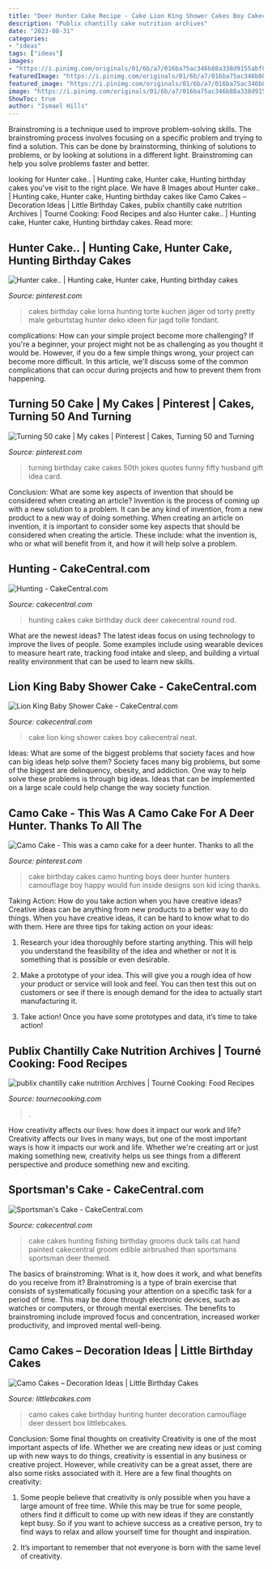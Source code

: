 ```yaml
---
title: "Deer Hunter Cake Recipe - Cake Lion King Shower Cakes Boy Cakecentral Neat"
description: "Publix chantilly cake nutrition archives"
date: "2023-08-31"
categories:
- "ideas"
tags: ["ideas"]
images:
- "https://i.pinimg.com/originals/01/6b/a7/016ba75ac346b88a338d9155abf8948d.jpg"
featuredImage: "https://i.pinimg.com/originals/01/6b/a7/016ba75ac346b88a338d9155abf8948d.jpg"
featured_image: "https://i.pinimg.com/originals/01/6b/a7/016ba75ac346b88a338d9155abf8948d.jpg"
image: "https://i.pinimg.com/originals/01/6b/a7/016ba75ac346b88a338d9155abf8948d.jpg"
ShowToc: true
author: "Ismael Hills"
---
```



Brainstroming is a technique used to improve problem-solving skills. The brainstroming process involves focusing on a specific problem and trying to find a solution. This can be done by brainstorming, thinking of solutions to problems, or by looking at solutions in a different light. Brainstroming can help you solve problems faster and better.

	

		
looking for Hunter cake.. | Hunting cake, Hunter cake, Hunting birthday cakes you've visit to the right place. We have 8 Images about Hunter cake.. | Hunting cake, Hunter cake, Hunting birthday cakes like Camo Cakes – Decoration Ideas | Little Birthday Cakes, publix chantilly cake nutrition Archives | Tourné Cooking: Food Recipes and also Hunter cake.. | Hunting cake, Hunter cake, Hunting birthday cakes. Read more:
		
    
## Hunter Cake.. | Hunting Cake, Hunter Cake, Hunting Birthday Cakes

<img loading=lazy src="https://i.pinimg.com/736x/1a/35/94/1a35947f8cc7cbe2038651514a13bcbc--gorgeous-cakes-pretty-cakes.jpg" onerror="this.onerror=null;this.src='https://tse4.mm.bing.net/th?id=OIP.Q3Pvm7pRyjhbrpxJxHe33QHaLH&amp;pid=15.1';" alt="Hunter cake.. | Hunting cake, Hunter cake, Hunting birthday cakes">

_Source: pinterest.com_

>cakes birthday cake lorna hunting torte kuchen jäger od torty pretty male geburtstag hunter deko ideen für jagd tolle fondant. 

	

complications: How can your simple project become more challenging?
If you're a beginner, your project might not be as challenging as you thought it would be. However, if you do a few simple things wrong, your project can become more difficult. In this article, we'll discuss some of the common complications that can occur during projects and how to prevent them from happening.

    
## Turning 50 Cake | My Cakes | Pinterest | Cakes, Turning 50 And Turning

<img loading=lazy src="https://s-media-cache-ak0.pinimg.com/564x/db/70/43/db704337e47d1da466911ceecaeebf90.jpg" onerror="this.onerror=null;this.src='https://tse2.mm.bing.net/th?id=OIP.WQM9FNDZpIaziNIk2-ZJNgHaJ6&amp;pid=15.1';" alt="Turning 50 cake | My cakes | Pinterest | Cakes, Turning 50 and Turning">

_Source: pinterest.com_

>turning birthday cake cakes 50th jokes quotes funny fifty husband gift idea card. 

	

Conclusion: What are some key aspects of invention that should be considered when creating an article?
Invention is the process of coming up with a new solution to a problem. It can be any kind of invention, from a new product to a new way of doing something. When creating an article on invention, it is important to consider some key aspects that should be considered when creating the article. These include: what the invention is, who or what will benefit from it, and how it will help solve a problem.

    
## Hunting - CakeCentral.com

<img loading=lazy src="https://cdn001.cakecentral.com/gallery/2015/03/900_196534asu_hunting.jpg" onerror="this.onerror=null;this.src='https://tse4.mm.bing.net/th?id=OIP.TwxpdeVjEXMC2-ksrkv-xQHaJ4&amp;pid=15.1';" alt="Hunting - CakeCentral.com">

_Source: cakecentral.com_

>hunting cakes cake birthday duck deer cakecentral round rod. 

	

What are the newest ideas?
The latest ideas focus on using technology to improve the lives of people. Some examples include using wearable devices to measure heart rate, tracking food intake and sleep, and building a virtual reality environment that can be used to learn new skills.

    
## Lion King Baby Shower Cake - CakeCentral.com

<img loading=lazy src="https://cdn001.cakecentral.com/gallery/2015/03/900_841475kGBN_lion-king-baby-shower-cake.jpg" onerror="this.onerror=null;this.src='https://tse1.mm.bing.net/th?id=OIP.svsC2qOe0qsatBLv6i2nHAHaJ4&amp;pid=15.1';" alt="Lion King Baby Shower Cake - CakeCentral.com">

_Source: cakecentral.com_

>cake lion king shower cakes boy cakecentral neat. 

	

Ideas: What are some of the biggest problems that society faces and how can big ideas help solve them?
Society faces many big problems, but some of the biggest are delinquency, obesity, and addiction. One way to help solve these problems is through big ideas. Ideas that can be implemented on a large scale could help change the way society function.

    
## Camo Cake - This Was A Camo Cake For A Deer Hunter. Thanks To All The

<img loading=lazy src="https://i.pinimg.com/originals/01/6b/a7/016ba75ac346b88a338d9155abf8948d.jpg" onerror="this.onerror=null;this.src='https://tse3.mm.bing.net/th?id=OIP.2fB91SKw-qX9uuJ3Pz4CCwHaJ4&amp;pid=15.1';" alt="Camo Cake - This was a camo cake for a deer hunter. Thanks to all the">

_Source: pinterest.com_

>cake birthday cakes camo hunting boys deer hunter hunters camouflage boy happy would fun inside designs son kid icing thanks. 

	

Taking Action: How do you take action when you have creative ideas?
Creative ideas can be anything from new products to a better way to do things. When you have creative ideas, it can be hard to know what to do with them. Here are three tips for taking action on your ideas:
1. Research your idea thoroughly before starting anything. This will help you understand the feasibility of the idea and whether or not it is something that is possible or even desirable.

2. Make a prototype of your idea. This will give you a rough idea of how your product or service will look and feel. You can then test this out on customers or see if there is enough demand for the idea to actually start manufacturing it.

3. Take action! Once you have some prototypes and data, it’s time to take action!

    
## Publix Chantilly Cake Nutrition Archives | Tourné Cooking: Food Recipes

<img loading=lazy src="https://tournecooking.com/wp-content/uploads/2020/06/Publix-Chantilly-Cake-as-the-Sweet-and-Simple-Recipe-with-Berries.jpg" onerror="this.onerror=null;this.src='https://tse2.mm.bing.net/th?id=OIP.LIgBdh3u63eai2gzei8bPgHaEX&amp;pid=15.1';" alt="publix chantilly cake nutrition Archives | Tourné Cooking: Food Recipes">

_Source: tournecooking.com_

>. 

	

How creativity affects our lives: how does it impact our work and life?
Creativity affects our lives in many ways, but one of the most important ways is how it impacts our work and life. Whether we're creating art or just making something new, creativity helps us see things from a different perspective and produce something new and exciting.

    
## Sportsman&#039;s Cake - CakeCentral.com

<img loading=lazy src="https://cdn001.cakecentral.com/gallery/2015/03/900_697200LgZt_sportsmans-cake.jpg" onerror="this.onerror=null;this.src='https://tse2.mm.bing.net/th?id=OIP.xiDqc0BUpdkBos3o2aFq9AHaJ4&amp;pid=15.1';" alt="Sportsman&#039;s Cake - CakeCentral.com">

_Source: cakecentral.com_

>cake cakes hunting fishing birthday grooms duck tails cat hand painted cakecentral groom edible airbrushed than sportsmans sportsman deer themed. 

	

The basics of brainstroming: What is it, how does it work, and what benefits do you receive from it?
Brainstroming is a type of brain exercise that consists of systematically focusing your attention on a specific task for a period of time. This may be done through electronic devices, such as watches or computers, or through mental exercises. The benefits to brainstroming include improved focus and concentration, increased worker productivity, and improved mental well-being.

    
## Camo Cakes – Decoration Ideas | Little Birthday Cakes

<img loading=lazy src="http://www.littlebcakes.com/wp-content/uploads/2014/01/Camo-Cakes-Pictures.jpg" onerror="this.onerror=null;this.src='https://tse4.mm.bing.net/th?id=OIP.oNgjCy59d32h9VfUCsz4LwHaFj&amp;pid=15.1';" alt="Camo Cakes – Decoration Ideas | Little Birthday Cakes">

_Source: littlebcakes.com_

>camo cakes cake birthday hunting hunter decoration camouflage deer dessert box littlebcakes. 

	

Conclusion: Some final thoughts on creativity
Creativity is one of the most important aspects of life. Whether we are creating new ideas or just coming up with new ways to do things, creativity is essential in any business or creative project. However, while creativity can be a great asset, there are also some risks associated with it. Here are a few final thoughts on creativity: 
1. Some people believe that creativity is only possible when you have a large amount of free time. While this may be true for some people, others find it difficult to come up with new ideas if they are constantly kept busy. So if you want to achieve success as a creative person, try to find ways to relax and allow yourself time for thought and inspiration. 

2. It’s important to remember that not everyone is born with the same level of creativity.

